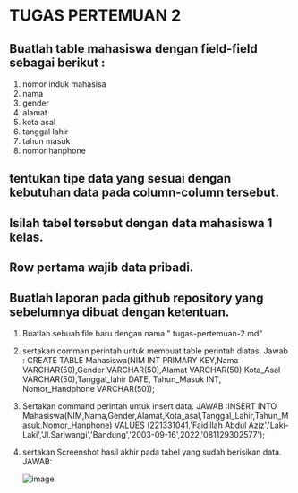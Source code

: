 
# TUGAS PERTEMUAN 2
## Buatlah table mahasiswa dengan field-field sebagai berikut :
1. nomor induk mahasisa
2. nama
3. gender
4. alamat
5. kota asal
6. tanggal lahir
7. tahun masuk
8. nomor hanphone

## tentukan tipe data yang sesuai dengan kebutuhan data pada column-column tersebut.
## Isilah tabel tersebut dengan data mahasiswa 1 kelas.
## Row pertama wajib data pribadi.
## Buatlah laporan pada github repository yang sebelumnya dibuat dengan ketentuan.

1. Buatlah sebuah file baru dengan nama " tugas-pertemuan-2.md"
   
3. sertakan comman perintah untuk membuat table perintah diatas.
Jawab : CREATE TABLE Mahasiswa(NIM INT PRIMARY KEY,Nama VARCHAR(50),Gender VARCHAR(50),Alamat VARCHAR(50),Kota_Asal VARCHAR(50),Tanggal_lahir DATE, Tahun_Masuk INT, Nomor_Handphone VARCHAR(50));

4. Sertakan command perintah untuk insert data.
JAWAB :INSERT INTO Mahasiswa(NIM,Nama,Gender,Alamat,Kota_asal,Tanggal_Lahir,Tahun_Masuk,Nomor_Hanphone) VALUES (221331041,'Faidillah Abdul Aziz','Laki-Laki','Jl.Sariwangi','Bandung','2003-09-16',2022,'081129302577');

6. sertakan Screenshot hasil akhir pada tabel yang sudah berisikan data.
   JAWAB:

   ![image](https://github.com/Faidillah-Abdul-Aziz/pertemuan1-basis-data/assets/148308726/f39d9163-303b-4e24-ba4b-b693f497a3ae)
